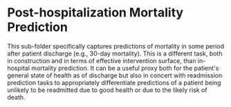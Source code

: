 # Post-hospitalization Mortality Prediction
This sub-folder specifically captures predictions of mortality in some period after patient discharge (e.g.,
30-day mortality). This is a different task, both in construction and in terms of effective intervention
surface, than in-hospital mortality prediction. It can be a useful proxy both for the patient's general state
of health as of discharge but also in concert with readmission prediction tasks to appropriately differentiate
predictions of a patient being unlikely to be readmitted due to good health or due to the likely risk of
death.
